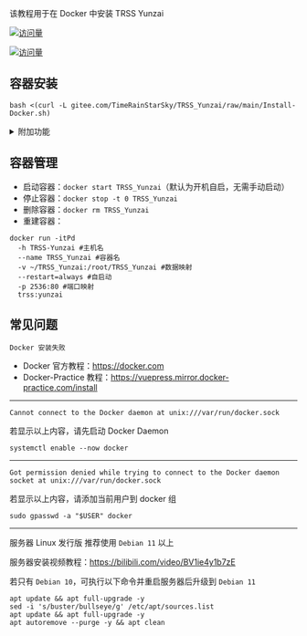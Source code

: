 该教程用于在 Docker 中安装 TRSS Yunzai

[![访问量](https://visitor-badge.glitch.me/badge?page_id=TimeRainStarSky.TRSS_Yunzai-Docker&right_color=red&left_text=访%20问%20量)](https://docker.com)

[![访问量](https://profile-counter.glitch.me/TimeRainStarSky-TRSS_Yunzai-Docker/count.svg)](https://docker.com)

## 容器安装

```
bash <(curl -L gitee.com/TimeRainStarSky/TRSS_Yunzai/raw/main/Install-Docker.sh)
```

<details><summary>附加功能</summary>

自定义 安装路径 `DIR` 启动命令 `CMD` 容器名 `DKNAME` （可用于多开）

举例：将脚本安装至 `/Bot` 启动命令 `trss` 容器名 `TRSS` 

```
DIR=/Bot CMD=trss DKNAME=TRSS bash <(x
```

</details>

## 容器管理

- 启动容器：`docker start TRSS_Yunzai`（默认为开机自启，无需手动启动）
- 停止容器：`docker stop -t 0 TRSS_Yunzai`
- 删除容器：`docker rm TRSS_Yunzai`
- 重建容器：

```
docker run -itPd
  -h TRSS-Yunzai #主机名
  --name TRSS_Yunzai #容器名
  -v ~/TRSS_Yunzai:/root/TRSS_Yunzai #数据映射
  --restart=always #自启动
  -p 2536:80 #端口映射
  trss:yunzai
```

## 常见问题

```
Docker 安装失败
```

- Docker 官方教程：<https://docker.com>
- Docker-Practice 教程：<https://vuepress.mirror.docker-practice.com/install>

---

```
Cannot connect to the Docker daemon at unix:///var/run/docker.sock
```

若显示以上内容，请先启动 Docker Daemon

```
systemctl enable --now docker
```

---

```
Got permission denied while trying to connect to the Docker daemon socket at unix:///var/run/docker.sock
```

若显示以上内容，请添加当前用户到 docker 组

```
sudo gpasswd -a "$USER" docker
```

---

服务器 Linux 发行版 推荐使用 `Debian 11` 以上

服务器安装视频教程：<https://bilibili.com/video/BV1ie4y1b7zE>

若只有 `Debian 10`，可执行以下命令并重启服务器后升级到 `Debian 11`

```
apt update && apt full-upgrade -y
sed -i 's/buster/bullseye/g' /etc/apt/sources.list
apt update && apt full-upgrade -y
apt autoremove --purge -y && apt clean
```

